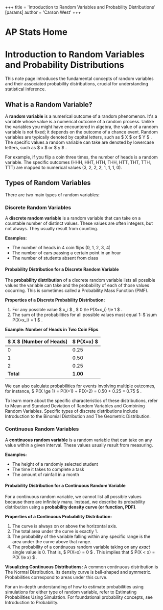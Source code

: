 +++
 title = 'Introduction to Random Variables and Probability Distributions'
[params]
	author = 'Carson West'
+++
# AP Stats Home
# Introduction to Random Variables and Probability Distributions

This note page introduces the fundamental concepts of random variables and their associated probability distributions, crucial for understanding statistical inference.

## What is a Random Variable?
A **random variable** is a numerical outcome of a random phenomenon. It's a variable whose value is a numerical outcome of a random process. Unlike the variables you might have encountered in algebra, the value of a random variable is not fixed; it depends on the outcome of a chance event.
Random variables are typically denoted by capital letters, such as  $ X $  or  $ Y $ . The specific values a random variable can take are denoted by lowercase letters, such as  $ x $  or  $ y $ .

For example, if you flip a coin three times, the number of heads is a random variable. The specific outcomes (HHH, HHT, HTH, THH, HTT, THT, TTH, TTT) are mapped to numerical values (3, 2, 2, 2, 1, 1, 1, 0).

## Types of Random Variables

There are two main types of random variables:

### Discrete Random Variables
A **discrete random variable** is a random variable that can take on a countable number of distinct values. These values are often integers, but not always. They usually result from counting.

**Examples:**
*   The number of heads in 4 coin flips (0, 1, 2, 3, 4)
*   The number of cars passing a certain point in an hour
*   The number of students absent from class

#### Probability Distribution for a Discrete Random Variable
The **probability distribution** of a discrete random variable lists all possible values the variable can take and the probability of each of those values occurring. This is sometimes called a Probability Mass Function (PMF).

**Properties of a Discrete Probability Distribution:**
1.  For any possible value  $ x_i $ ,  $ 0 \le P(X=x_i) \le 1 $ .
2.  The sum of the probabilities for all possible values must equal 1:  $ \sum P(X=x_i) = 1 $ .

**Example: Number of Heads in Two Coin Flips**

|  $ X $  (Number of Heads) |  $ P(X=x) $  |
| :-------------------- | :------- |
| 0                     | 0.25     |
| 1                     | 0.50     |
| 2                     | 0.25     |
| **Total**             | **1.00** |

We can also calculate probabilities for events involving multiple outcomes, for instance,  $ P(X \ge 1) = P(X=1) + P(X=2) = 0.50 + 0.25 = 0.75 $ .

To learn more about the specific characteristics of these distributions, refer to Mean and Standard Deviation of Random Variables and Combining Random Variables. Specific types of discrete distributions include Introduction to the Binomial Distribution and The Geometric Distribution.

### Continuous Random Variables
A **continuous random variable** is a random variable that can take on any value within a given interval. These values usually result from measuring.

**Examples:**
*   The height of a randomly selected student
*   The time it takes to complete a task
*   The amount of rainfall in a month

#### Probability Distribution for a Continuous Random Variable
For a continuous random variable, we cannot list all possible values because there are infinitely many. Instead, we describe its probability distribution using a **probability density curve (or function, PDF)**.

**Properties of a Continuous Probability Distribution:**
1.  The curve is always on or above the horizontal axis.
2.  The total area under the curve is exactly 1.
3.  The probability of the variable falling within any specific range is the area under the curve above that range.
4.  The probability of a continuous random variable taking on any *exact* single value is 0. That is,  $ P(X=x) = 0 $ . This implies that  $ P(X < x) = P(X \le x) $ .

**Visualizing Continuous Distributions:**
A common continuous distribution is The Normal Distribution. Its density curve is bell-shaped and symmetric. Probabilities correspond to areas under this curve.

For an in-depth understanding of how to estimate probabilities using simulations for either type of random variable, refer to Estimating Probabilities Using Simulation. For foundational probability concepts, see Introduction to Probability.